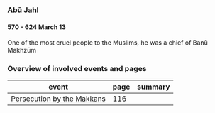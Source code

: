 ### Abū Jahl
#### 570 - 624 March 13

One of the most cruel people to the Muslims, he was a chief of Banū Makhzūm

### Overview of involved events and pages

event | page | summary
-|-|-
[Persecution by the Makkans](0613_open) | 116 |
